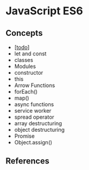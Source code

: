 # JavaScript ES6

## Concepts
 - [[todo]]
 - let and const
 - classes
 - Modules
 - constructor
 - this
 - Arrow Functions
 - forEach()
 - map()
 - async functions
 - service worker
 - spread operator
 - array destructuring
 - object destructuring
 - Promise
 - Object.assign()


## References



[//begin]: # "Autogenerated link references for markdown compatibility"
[todo]: ../../../../../../todo "Todo"
[//end]: # "Autogenerated link references"